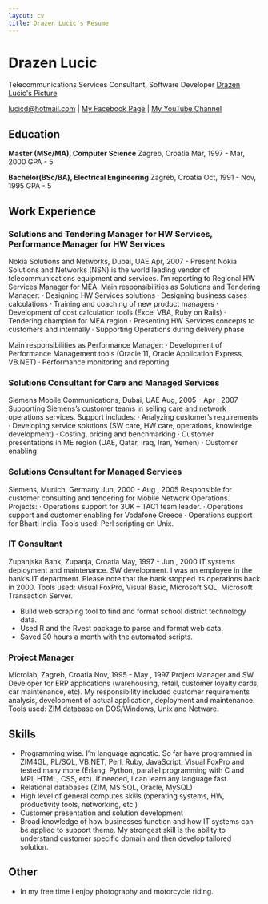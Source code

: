 ```yaml
---
layout: cv
title: Drazen Lucic's Resume
---
```

# Drazen Lucic
Telecommunications Services Consultant, Software Developer
[Drazen Lucic's Picture](https://scontent.ffjr1-6.fna.fbcdn.net/v/t31.18172-8/26063569_10155488664028369_4211447207090196586_o.jpg?_nc_cat=110&ccb=1-7&_nc_sid=09cbfe&_nc_ohc=AmvL-Rq0zvwAX-f76hb&_nc_ht=scontent.ffjr1-6.fna&oh=00_AT8rkpNhRhrOmNA6zNTX9JuCHeHN6PSrWtplswEB0u7cBw&oe=62F6D055)

<div id="webaddress">
<a href="lucicd@hotmail.com">lucicd@hotmail.com</a>
| <a href="https://www.facebook.com/drazen.lucic">My Facebook Page</a>
| <a href="https://www.youtube.com/user/lucicd">My YouTube Channel</a>
</div>

<!-- https://www.monique.tech/the-art-of-markdown -->

## Education

__Master (MSc/MA), Computer Science__
Zagreb, Croatia
Mar, 1997 - Mar, 2000
GPA - 5

__Bachelor(BSc/BA), Electrical Engineering__
Zagreb, Croatia
Oct, 1991 - Nov, 1995
GPA - 5

## Work Experience

### Solutions and Tendering Manager for HW Services, Performance Manager for HW Services
Nokia Solutions and Networks, Dubai, UAE
Apr, 2007 - Present
Nokia Solutions and Networks (NSN) is the world leading vendor of telecommunications
equipment and services. I’m reporting to Regional HW Services Manager for MEA.
Main responsibilities as Solutions and Tendering Manager:
· Designing HW Services solutions
· Designing business cases calculations
· Training and coaching of new product managers
· Development of cost calculation tools (Excel VBA, Ruby on Rails)
· Tendering champion for MEA region
· Presenting HW Services concepts to customers and internally
· Supporting Operations during delivery phase

Main responsibilities as Performance Manager:
· Development of Performance Management tools (Oracle 11, Oracle Application Express,
VB.NET)
· Performance monitoring and reporting

### Solutions Consultant for Care and Managed Services
Siemens Mobile Communications, Dubai, UAE
Aug, 2005 - Apr , 2007
Supporting Siemens’s customer teams in selling care and network operations services. Support includes:
· Analyzing customer’s requirements
· Developing service solutions (SW care, HW care, operations, knowledge development)
· Costing, pricing and benchmarking
· Customer presentations in ME region (UAE, Qatar, Iraq, Iran, Yemen)
· Customer enabling

### Solutions Consultant for Managed Services
Siemens, Munich, Germany
Jun, 2000 - Aug , 2005
Responsible for customer consulting and tendering for Mobile Network Operations.
Projects:
· Operations support for 3UK – TAC1 team leader.
· Operations support and customer enabling for Vodafone Greece
· Operations support for Bharti India.
Tools used: Perl scripting on Unix.

### IT Consultant
Zupanjska Bank, Zupanja, Croatia
May, 1997 - Jun , 2000
IT systems deployment and maintenance. SW development. I was an employee in the bank’s IT
department. Please note that the bank stopped its operations back in 2000. Tools used: Visual FoxPro,
Visual Basic, Microsoft SQL, Microsoft Transaction Server.

- Build web scraping tool to find and format school district technology data.
- Used R and the Rvest package to parse and format web data.
- Saved 30 hours a month with the automated scripts.

### Project Manager
Microlab, Zagreb, Croatia
Nov, 1995 - May , 1997
Project Manager and SW Developer for ERP applications (warehousing, retail, customer loyalty cards, car
maintenance, etc). My responsibility included customer requirements analysis, development of actual
application, deployment and maintenance. Tools used: ZIM database on DOS/Windows, Unix and
Netware.


## Skills
- Programming wise. I’m language agnostic. So far have programmed in ZIM4GL, PL/SQL, VB.NET, Perl,
Ruby, JavaScript, Visual FoxPro and tested many more (Erlang, Python, parallel programming with C
and MPI, HTML, CSS, etc). If needed, I can learn any language fast.
- Relational databases (ZIM, MS SQL, Oracle, MySQL)
- High level of general computes skills (operating systems, HW, productivity tools, networking, etc.)
- Customer presentation and solution development
- Broad knowledge of how businesses function and how IT systems can be applied to support theme. My
strongest skill is the ability to understand customer specific domain and then develop tailored solution.

## Other
- In my free time I enjoy photography and motorcycle riding.

<!-- ### Footer

Last updated: July 2022 -->
